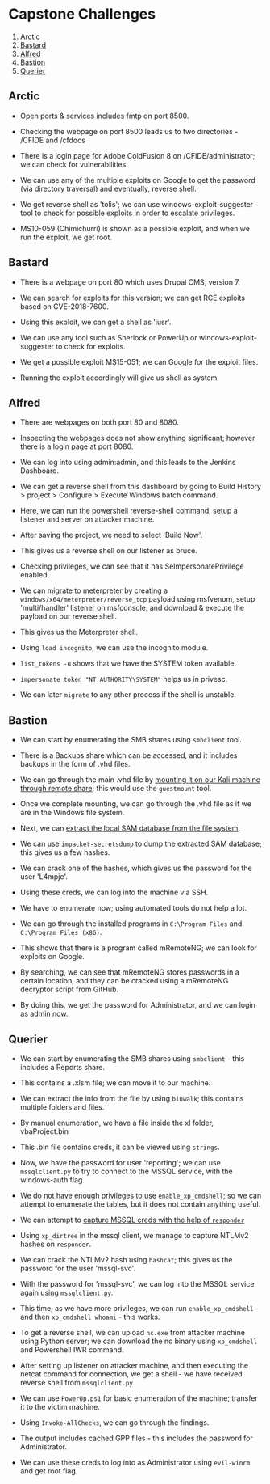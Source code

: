 # Capstone Challenges

1. [Arctic](#arctic)
2. [Bastard](#bastard)
3. [Alfred](#alfred)
4. [Bastion](#bastion)
5. [Querier](#querier)

## Arctic

* Open ports & services includes fmtp on port 8500.

* Checking the webpage on port 8500 leads us to two directories - /CFIDE and /cfdocs

* There is a login page for Adobe ColdFusion 8 on /CFIDE/administrator; we can check for vulnerabilities.

* We can use any of the multiple exploits on Google to get the password (via directory traversal) and eventually, reverse shell.

* We get reverse shell as 'tolis'; we can use windows-exploit-suggester tool to check for possible exploits in order to escalate privileges.

* MS10-059 (Chimichurri) is shown as a possible exploit, and when we run the exploit, we get root.

## Bastard

* There is a webpage on port 80 which uses Drupal CMS, version 7.

* We can search for exploits for this version; we can get RCE exploits based on CVE-2018-7600.

* Using this exploit, we can get a shell as 'iusr'.

* We can use any tool such as Sherlock or PowerUp or windows-exploit-suggester to check for exploits.

* We get a possible exploit MS15-051; we can Google for the exploit files.

* Running the exploit accordingly will give us shell as system.

## Alfred

* There are webpages on both port 80 and 8080.

* Inspecting the webpages does not show anything significant; however there is a login page at port 8080.

* We can log into using admin:admin, and this leads to the Jenkins Dashboard.

* We can get a reverse shell from this dashboard by going to Build History > project > Configure > Execute Windows batch command.

* Here, we can run the powershell reverse-shell command, setup a listener and server on attacker machine.

* After saving the project, we need to select 'Build Now'.

* This gives us a reverse shell on our listener as bruce.

* Checking privileges, we can see that it has SeImpersonatePrivilege enabled.

* We can migrate to meterpreter by creating a ```windows/x64/meterpreter/reverse_tcp``` payload using msfvenom, setup 'multi/handler' listener on msfconsole, and download & execute the payload on our reverse shell.

* This gives us the Meterpreter shell.

* Using ```load incognito```, we can use the incognito module.

* ```list_tokens -u``` shows that we have the SYSTEM token available.

* ```impersonate_token "NT AUTHORITY\SYSTEM"``` helps us in privesc.

* We can later ```migrate``` to any other process if the shell is unstable.

## Bastion

* We can start by enumerating the SMB shares using ```smbclient``` tool.

* There is a Backups share which can be accessed, and it includes backups in the form of .vhd files.

* We can go through the main .vhd file by [mounting it on our Kali machine through remote share](https://medium.com/@klockw3rk/mounting-vhd-file-on-kali-linux-through-remote-share-f2f9542c1f25); this would use the ```guestmount``` tool.

* Once we complete mounting, we can go through the .vhd file as if we are in the Windows file system.

* Next, we can [extract the local SAM database from the file system](https://infinitelogins.com/2020/12/11/how-to-mount-extract-password-hashes-vhd-files/).

* We can use ```impacket-secretsdump``` to dump the extracted SAM database; this gives us a few hashes.

* We can crack one of the hashes, which gives us the password for the user 'L4mpje'.

* Using these creds, we can log into the machine via SSH.

* We have to enumerate now; using automated tools do not help a lot.

* We can go through the installed programs in ```C:\Program Files``` and ```C:\Program Files (x86)```.

* This shows that there is a program called mRemoteNG; we can look for exploits on Google.

* By searching, we can see that mRemoteNG stores passwords in a certain location, and they can be cracked using a mRemoteNG decryptor script from GitHub.

* By doing this, we get the password for Administrator, and we can login as admin now.

## Querier

* We can start by enumerating the SMB shares using ```smbclient``` - this includes a Reports share.

* This contains a .xlsm file; we can move it to our machine.

* We can extract the info from the file by using ```binwalk```; this contains multiple folders and files.

* By manual enumeration, we have a file inside the xl folder, vbaProject.bin

* This .bin file contains creds, it can be viewed using ```strings```.

* Now, we have the password for user 'reporting'; we can use ```mssqlclient.py``` to try to connect to the MSSQL service, with the windows-auth flag.

* We do not have enough privileges to use ```enable_xp_cmdshell```; so we can attempt to enumerate the tables, but it does not contain anything useful.

* We can attempt to [capture MSSQL creds with the help of ```responder```](https://medium.com/@markmotig/how-to-capture-mssql-credentials-with-xp-dirtree-smbserver-py-5c29d852f478)

* Using ```xp_dirtree``` in the mssql client, we manage to capture NTLMv2 hashes on ```responder```.

* We can crack the NTLMv2 hash using ```hashcat```; this gives us the password for the user 'mssql-svc'.

* With the password for 'mssql-svc', we can log into the MSSQL service again using ```mssqlclient.py```.

* This time, as we have more privileges, we can run ```enable_xp_cmdshell``` and then ```xp_cmdshell whoami``` - this works.

* To get a reverse shell, we can upload ```nc.exe``` from attacker machine using Python server; we can download the nc binary using ```xp_cmdshell``` and Powershell IWR command.

* After setting up listener on attacker machine, and then executing the netcat command for connection, we get a shell - we have received reverse shell from ```mssqlclient.py```

* We can use ```PowerUp.ps1``` for basic enumeration of the machine; transfer it to the victim machine.

* Using ```Invoke-AllChecks```, we can go through the findings.

* The output includes cached GPP files - this includes the password for Administrator.

* We can use these creds to log into as Administrator using ```evil-winrm``` and get root flag.
